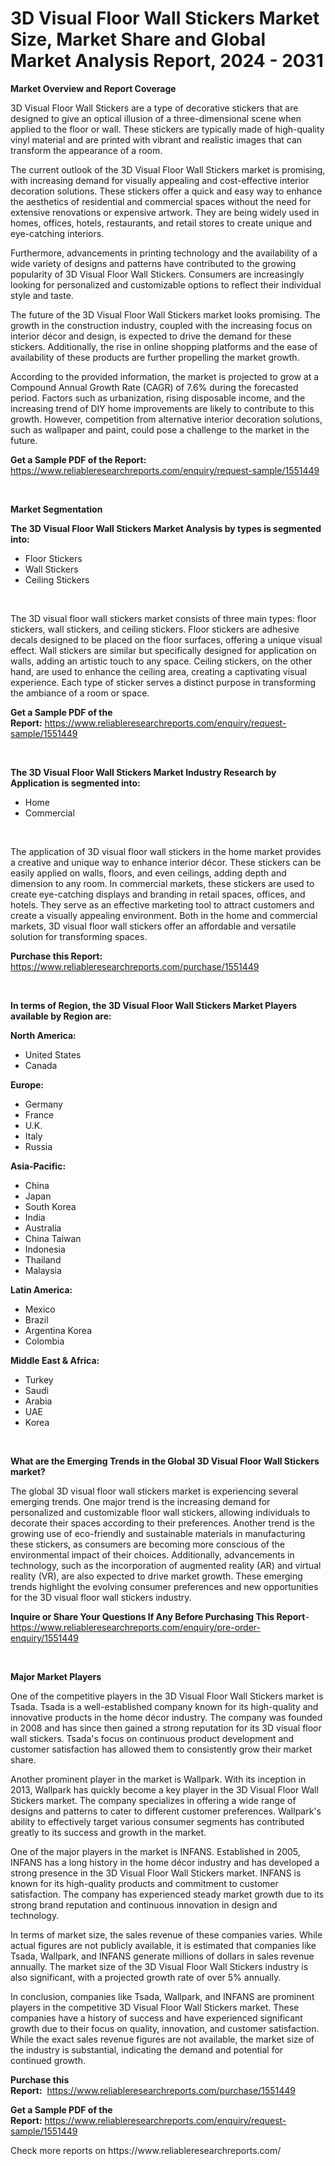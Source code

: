 <p><h1>3D Visual Floor Wall Stickers Market Size, Market Share and Global Market Analysis Report, 2024 - 2031</h1></p><p><strong>Market Overview and Report Coverage</strong></p>
<p><p>3D Visual Floor Wall Stickers are a type of decorative stickers that are designed to give an optical illusion of a three-dimensional scene when applied to the floor or wall. These stickers are typically made of high-quality vinyl material and are printed with vibrant and realistic images that can transform the appearance of a room.</p><p>The current outlook of the 3D Visual Floor Wall Stickers market is promising, with increasing demand for visually appealing and cost-effective interior decoration solutions. These stickers offer a quick and easy way to enhance the aesthetics of residential and commercial spaces without the need for extensive renovations or expensive artwork. They are being widely used in homes, offices, hotels, restaurants, and retail stores to create unique and eye-catching interiors.</p><p>Furthermore, advancements in printing technology and the availability of a wide variety of designs and patterns have contributed to the growing popularity of 3D Visual Floor Wall Stickers. Consumers are increasingly looking for personalized and customizable options to reflect their individual style and taste.</p><p>The future of the 3D Visual Floor Wall Stickers market looks promising. The growth in the construction industry, coupled with the increasing focus on interior décor and design, is expected to drive the demand for these stickers. Additionally, the rise in online shopping platforms and the ease of availability of these products are further propelling the market growth.</p><p>According to the provided information, the market is projected to grow at a Compound Annual Growth Rate (CAGR) of 7.6% during the forecasted period. Factors such as urbanization, rising disposable income, and the increasing trend of DIY home improvements are likely to contribute to this growth. However, competition from alternative interior decoration solutions, such as wallpaper and paint, could pose a challenge to the market in the future.</p></p>
<p><strong>Get a Sample PDF of the Report:</strong> <a href="https://www.reliableresearchreports.com/enquiry/request-sample/1551449">https://www.reliableresearchreports.com/enquiry/request-sample/1551449</a></p>
<p>&nbsp;</p>
<p><strong>Market Segmentation</strong></p>
<p><strong>The 3D Visual Floor Wall Stickers Market Analysis by types is segmented into:</strong></p>
<p><ul><li>Floor Stickers</li><li>Wall Stickers</li><li>Ceiling Stickers</li></ul></p>
<p>&nbsp;</p>
<p><p>The 3D visual floor wall stickers market consists of three main types: floor stickers, wall stickers, and ceiling stickers. Floor stickers are adhesive decals designed to be placed on the floor surfaces, offering a unique visual effect. Wall stickers are similar but specifically designed for application on walls, adding an artistic touch to any space. Ceiling stickers, on the other hand, are used to enhance the ceiling area, creating a captivating visual experience. Each type of sticker serves a distinct purpose in transforming the ambiance of a room or space.</p></p>
<p><strong>Get a Sample PDF of the Report:</strong>&nbsp;<a href="https://www.reliableresearchreports.com/enquiry/request-sample/1551449">https://www.reliableresearchreports.com/enquiry/request-sample/1551449</a></p>
<p>&nbsp;</p>
<p><strong>The 3D Visual Floor Wall Stickers Market Industry Research by Application is segmented into:</strong></p>
<p><ul><li>Home</li><li>Commercial</li></ul></p>
<p>&nbsp;</p>
<p><p>The application of 3D visual floor wall stickers in the home market provides a creative and unique way to enhance interior décor. These stickers can be easily applied on walls, floors, and even ceilings, adding depth and dimension to any room. In commercial markets, these stickers are used to create eye-catching displays and branding in retail spaces, offices, and hotels. They serve as an effective marketing tool to attract customers and create a visually appealing environment. Both in the home and commercial markets, 3D visual floor wall stickers offer an affordable and versatile solution for transforming spaces.</p></p>
<p><strong>Purchase this Report:</strong>&nbsp; <a href="https://www.reliableresearchreports.com/purchase/1551449">https://www.reliableresearchreports.com/purchase/1551449</a></p>
<p>&nbsp;</p>
<p><strong>In terms of Region, the 3D Visual Floor Wall Stickers Market Players available by Region are:</strong></p>
<p>
    <p> <strong> North America: </strong>
        <ul>
            <li>United States</li>
            <li>Canada</li>
        </ul>
        </p> 
    <p> <strong> Europe: </strong>
        <ul>
            <li>Germany</li>
            <li>France</li>
            <li>U.K.</li>
            <li>Italy</li>
            <li>Russia</li>
        </ul>
        </p> 
    <p> <strong> Asia-Pacific: </strong>
        <ul>
            <li>China</li>
            <li>Japan</li>
            <li>South Korea</li>
            <li>India</li>
            <li>Australia</li>
            <li>China Taiwan</li>
            <li>Indonesia</li>
            <li>Thailand</li>
            <li>Malaysia</li>
        </ul>
        </p> 
    <p> <strong> Latin America: </strong>
        <ul>
            <li>Mexico</li>
            <li>Brazil</li>
            <li>Argentina Korea</li>
            <li>Colombia</li>
        </ul>
        </p> 
    <p> <strong> Middle East & Africa: </strong>
        <ul>
            <li>Turkey</li>
            <li>Saudi</li>
            <li>Arabia</li>
            <li>UAE</li>
            <li>Korea</li>
        </ul>
    </p>
    </p>
<p>&nbsp;</p>
<p><strong>What are the Emerging Trends in the Global 3D Visual Floor Wall Stickers market?</strong></p>
<p><p>The global 3D visual floor wall stickers market is experiencing several emerging trends. One major trend is the increasing demand for personalized and customizable floor wall stickers, allowing individuals to decorate their spaces according to their preferences. Another trend is the growing use of eco-friendly and sustainable materials in manufacturing these stickers, as consumers are becoming more conscious of the environmental impact of their choices. Additionally, advancements in technology, such as the incorporation of augmented reality (AR) and virtual reality (VR), are also expected to drive market growth. These emerging trends highlight the evolving consumer preferences and new opportunities for the 3D visual floor wall stickers industry.</p></p>
<p><strong>Inquire or Share Your Questions If Any Before Purchasing This Report</strong>- <a href="https://www.reliableresearchreports.com/enquiry/pre-order-enquiry/1551449">https://www.reliableresearchreports.com/enquiry/pre-order-enquiry/1551449</a></p>
<p>&nbsp;</p>
<p><strong>Major Market Players</strong></p>
<p><p>One of the competitive players in the 3D Visual Floor Wall Stickers market is Tsada. Tsada is a well-established company known for its high-quality and innovative products in the home décor industry. The company was founded in 2008 and has since then gained a strong reputation for its 3D visual floor wall stickers. Tsada's focus on continuous product development and customer satisfaction has allowed them to consistently grow their market share.</p><p>Another prominent player in the market is Wallpark. With its inception in 2013, Wallpark has quickly become a key player in the 3D Visual Floor Wall Stickers market. The company specializes in offering a wide range of designs and patterns to cater to different customer preferences. Wallpark's ability to effectively target various consumer segments has contributed greatly to its success and growth in the market.</p><p>One of the major players in the market is INFANS. Established in 2005, INFANS has a long history in the home décor industry and has developed a strong presence in the 3D Visual Floor Wall Stickers market. INFANS is known for its high-quality products and commitment to customer satisfaction. The company has experienced steady market growth due to its strong brand reputation and continuous innovation in design and technology.</p><p>In terms of market size, the sales revenue of these companies varies. While actual figures are not publicly available, it is estimated that companies like Tsada, Wallpark, and INFANS generate millions of dollars in sales revenue annually. The market size of the 3D Visual Floor Wall Stickers industry is also significant, with a projected growth rate of over 5% annually.</p><p>In conclusion, companies like Tsada, Wallpark, and INFANS are prominent players in the competitive 3D Visual Floor Wall Stickers market. These companies have a history of success and have experienced significant growth due to their focus on quality, innovation, and customer satisfaction. While the exact sales revenue figures are not available, the market size of the industry is substantial, indicating the demand and potential for continued growth.</p></p>
<p><strong>Purchase this Report:</strong>&nbsp;&nbsp;<a href="https://www.reliableresearchreports.com/purchase/1551449">https://www.reliableresearchreports.com/purchase/1551449</a></p>
<p></p>
<p><strong>Get a Sample PDF of the Report:</strong>&nbsp;<a href="https://www.reliableresearchreports.com/enquiry/request-sample/1551449">https://www.reliableresearchreports.com/enquiry/request-sample/1551449</a></p>
<p>Check more reports on https://www.reliableresearchreports.com/</p>